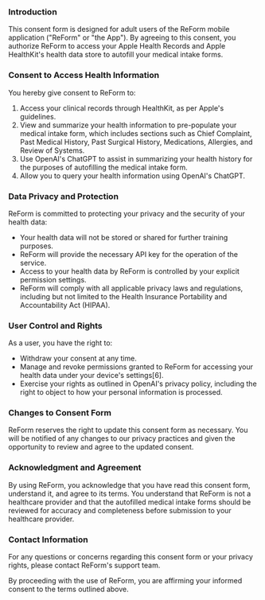 ### Introduction

This consent form is designed for adult users of the ReForm mobile application ("ReForm" or "the App"). By agreeing to this consent, you authorize ReForm to access your Apple Health Records and Apple HealthKit's health data store to autofill your medical intake forms.

### Consent to Access Health Information

You hereby give consent to ReForm to:

1. Access your clinical records through HealthKit, as per Apple's guidelines.
2. View and summarize your health information to pre-populate your medical intake form, which includes sections such as Chief Complaint, Past Medical History, Past Surgical History, Medications, Allergies, and Review of Systems.
3. Use OpenAI's ChatGPT to assist in summarizing your health history for the purposes of autofilling the medical intake form.
4. Allow you to query your health information using OpenAI's ChatGPT.

### Data Privacy and Protection

ReForm is committed to protecting your privacy and the security of your health data:

- Your health data will not be stored or shared for further training purposes.
- ReForm will provide the necessary API key for the operation of the service.
- Access to your health data by ReForm is controlled by your explicit permission settings.
- ReForm will comply with all applicable privacy laws and regulations, including but not limited to the Health Insurance Portability and Accountability Act (HIPAA).

### User Control and Rights

As a user, you have the right to:

- Withdraw your consent at any time.
- Manage and revoke permissions granted to ReForm for accessing your health data under your device's settings[6].
- Exercise your rights as outlined in OpenAI's privacy policy, including the right to object to how your personal information is processed.

### Changes to Consent Form

ReForm reserves the right to update this consent form as necessary. You will be notified of any changes to our privacy practices and given the opportunity to review and agree to the updated consent.

### Acknowledgment and Agreement

By using ReForm, you acknowledge that you have read this consent form, understand it, and agree to its terms. You understand that ReForm is not a healthcare provider and that the autofilled medical intake forms should be reviewed for accuracy and completeness before submission to your healthcare provider.

### **Contact Information**

For any questions or concerns regarding this consent form or your privacy rights, please contact ReForm's support team.

By proceeding with the use of ReForm, you are affirming your informed consent to the terms outlined above.
